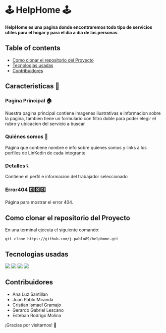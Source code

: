 # 🕹 **HelpHome** 🕹

**HelpHome es una pagina donde encontraremos todo tipo de servicios utiles para el hogar y para el dia a dia de las personas**

## Table of contents
* [Como clonar el repositorio del Proyecto](#como-clonar)
* [Tecnologias usadas](#tecnologias-usadas)
* [Contribuidores](#contribuidores)

## Caracteristicas 🚀

### Pagina Principal 🏠
Nuestra pagina principal contiene imagenes ilustrativas e informacion sobre la pagina, tambien tiene un formulario con filtro doble para poder elegir el rubro y ubicacion del servicio a buscar

### Quiénes somos 👥
Página que contiene nombre e info sobre quienes somos y links a los perfiles de LinKedin de cada integrante

### Detalles 📞
Contiene el perfil e informacion del trabajador seleccionado

### Error404 4️⃣0️⃣4️⃣
Página para mostrar el error 404.

## Como clonar el repositorio del Proyecto

En una terminal ejecuta el siguiente comando:

``
git clone https://github.com/j-pablo89/helphome.git
``

## Tecnologias usadas
![](https://img.shields.io/badge/HTML5-E34F26?style=for-the-badge&logo=html5&logoColor=white)
![](https://img.shields.io/badge/CSS3-1572B6?style=for-the-badge&logo=css3&logoColor=white)
![](https://img.shields.io/badge/Bootstrap-563D7C?style=for-the-badge&logo=bootstrap&logoColor=white)
![](https://img.shields.io/badge/JavaScript-F7DF1E?style=for-the-badge&logo=javascript&logoColor=black)

## Contribuidores 
- Ana Luz Santillan
- Juan Pablo Miranda
- Cristian Ismael Gramajo
- Gerardo Gabriel Lescano
- Esteban Rodrigo Molina

¡Gracias por visitarnos! 🙌